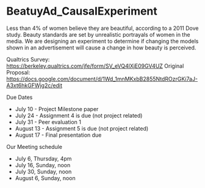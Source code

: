 # BeatuyAd_CausalExperiment
Less than 4% of women believe they are beautiful, according to a 2011 Dove study. Beauty standards are set by unrealistic portrayals of women in the media. We are designing an experiment to determine if changing the models shown in an advertisement will cause a change in how beauty is perceived.

Qualtrics Survey: https://berkeley.qualtrics.com/jfe/form/SV_eVQ4lXjE09GV4UZ
Original Proposal: https://docs.google.com/document/d/1Wd_1mnMKxbB2855NtdROzrGKi7aJ-A3xt6hkGFWjg2c/edit

Due Dates
* July 10 - Project Milestone paper
* July 24 - Assignment 4 is due (not project related)
* July 31 - Peer evaluation 1
* August 13 - Assignment 5 is due (not project related)
* August 17 - Final presentation due

Our Meeting schedule
* July 6, Thursday, 4pm
* July 16, Sunday, noon
* July 30, Sunday, noon
* August 6, Sunday, noon
